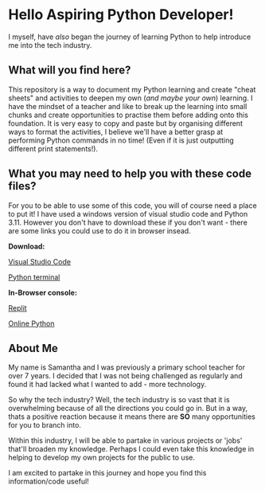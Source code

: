 # Hello Aspiring Python Developer! 
I myself, have *also* began the journey of learning Python to help introduce me into the tech industry. 

## What will you find here?
This repository is a way to document my Python learning and create "cheat sheets" and activities to deepen my own (*and maybe your own*) learning. I have the mindset of a teacher and like to break up the learning into small chunks and create opportunities to practise them before adding onto this foundation. It is very easy to copy and paste but by organising different ways to format the activities, I believe we'll have a better grasp at performing Python commands in no time! (Even if it is just outputting different print statements!).

## What you may need to help you with these code files?
For you to be able to use some of this code, you will of course need a place to put it! I have used a windows version of visual studio code and Python 3.11. However you don't have to download these if you don't want - there are some links you could use to do it in browser insead. 

**Download:** </b>

[Visual Studio Code](https://code.visualstudio.com/download)  </b> 

[Python terminal](https://www.python.org/downloads/windows/)

**In-Browser console:** </b>

[Replit](https://replit.com/new/python3)  </b>

[Online Python](https://www.online-python.com/)

## About Me
My name is Samantha and I was previously a primary school teacher for over 7 years. I decided that I was not being challenged as regularly and found it had lacked what I wanted to add - more technology. 

So why the tech industry? Well, the tech industry is so vast that it is overwhelming because of all the directions you could go in. But in a way, thats a positive reaction because it means there are **SO** many opportunities for you to branch into. 

Within this industry, I will be able to partake in various projects or 'jobs' that'll broaden my knowledge. Perhaps I could even take this knowledge in helping to develop my own projects for the public to use. 

I am excited to partake in this journey and hope you find this information/code useful!
